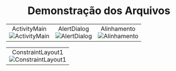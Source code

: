 <h1 align="center"> Demonstração dos Arquivos </h1>

<table>
<tr><td align="center">
ActivityMain<br>
<img src="https://user-images.githubusercontent.com/92112596/136874433-3ac19f02-5c0c-42b8-b9a5-e5edf61028f9.gif"  alt="ActivityMain"/>
</td><td align="center">
AlertDialog<br>
<img src="https://user-images.githubusercontent.com/92112596/136874434-2f94e901-9e3d-41e6-b90e-e96d061e73d1.gif"  alt="AlertDialog"/>
</td><td align="center">
Alinhamento<br>
<img src="https://user-images.githubusercontent.com/92112596/136874436-2551fb23-36df-4add-a90b-75c65bc95f43.gif"  alt="Alinhamento"/>
</td></tr>
</table>

<table>
<td align="center">
ConstraintLayout1<br>
<img src="https://user-images.githubusercontent.com/92112596/136874438-be014eb3-8a01-4bd6-bd3b-724d463fe4e9.gif"  alt="ConstraintLayout1"/>
</td>
</table>

